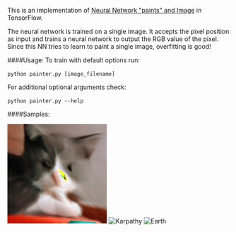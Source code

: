 This is an implementation of [Neural Network "paints" and Image](http://cs.stanford.edu/people/karpathy/convnetjs/demo/image_regression.html) in TensorFlow.

The neural network is trained on a single image. It accepts the pixel position as input and trains a neural network to output the RGB value of the pixel. Since this NN tries to learn to paint a single image, overfitting is good!

####Usage:
To train with default options run:
```
python painter.py [image_filename]
```

For additional optional arguments check:
```
python painter.py --help
```

####Samples:

![Cat](samples/sample_cat_epoch3900.jpg)
![Karpathy](sample_karpathy_epoch3100.jpg)
![Earth](sample_earth_epoch3900.jpg)
